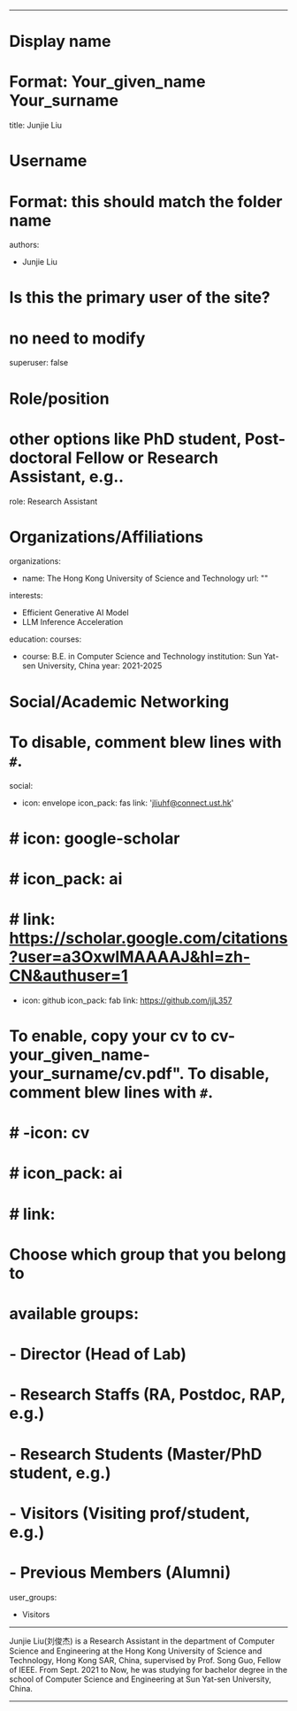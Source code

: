 
---
# Display name
# Format: Your_given_name Your_surname 
title: Junjie Liu

# Username
# Format: this should match the folder name
authors:
- Junjie Liu

# Is this the primary user of the site?
# no need to modify 
superuser: false

# Role/position
# other options like PhD student, Post-doctoral Fellow or Research Assistant, e.g..
role: Research Assistant

# Organizations/Affiliations
organizations:
- name: The Hong Kong University of Science and Technology
  url: ""

interests:
- Efficient Generative AI Model
- LLM Inference Acceleration

education:
  courses:

  - course: B.E. in Computer Science and Technology
    institution: Sun Yat-sen University, China
    year: 2021-2025

# Social/Academic Networking
# To disable, comment blew lines with `#`.
social:
- icon: envelope
  icon_pack: fas
  link: 'jliuhf@connect.ust.hk'
# # icon: google-scholar
# # icon_pack: ai
# # link: https://scholar.google.com/citations?user=a3OxwlMAAAAJ&hl=zh-CN&authuser=1
- icon: github
  icon_pack: fab
  link: https://github.com/jjL357

# To enable, copy your cv to cv-your_given_name-your_surname/cv.pdf". To disable, comment blew lines with `#`.
# # -icon: cv
# # icon_pack: ai
# # link: 

# Choose which group that you belong to
#  available groups:
#  - Director (Head of Lab)
#  - Research Staffs (RA, Postdoc, RAP, e.g.)
#  - Research Students (Master/PhD student, e.g.)
#  - Visitors (Visiting prof/student, e.g.)
#  - Previous Members (Alumni)
user_groups:
- Visitors
---
Junjie Liu(刘俊杰) is a Research Assistant in the department of Computer Science and Engineering at the Hong Kong University of Science and Technology, Hong Kong SAR, China, supervised by Prof. Song Guo, Fellow of IEEE. From Sept. 2021 to Now, he was studying for bachelor degree in the school of Computer Science and Engineering at Sun Yat-sen University, China.

---

